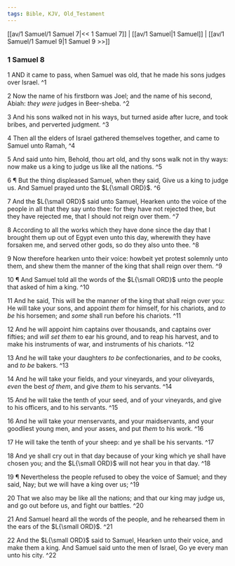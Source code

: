 ```yaml
---
tags: Bible, KJV, Old_Testament
---
```


[[av/1 Samuel/1 Samuel 7|<< 1 Samuel 7]] | [[av/1 Samuel|1 Samuel]] | [[av/1 Samuel/1 Samuel 9|1 Samuel 9 >>]]

### 1 Samuel 8

1 AND it came to pass, when Samuel was old, that he made his sons judges over Israel. ^1

2 Now the name of his firstborn was Joel; and the name of his second, Abiah: _they_ _were_ judges in Beer-sheba. ^2

3 And his sons walked not in his ways, but turned aside after lucre, and took bribes, and perverted judgment. ^3

4 Then all the elders of Israel gathered themselves together, and came to Samuel unto Ramah, ^4

5 And said unto him, Behold, thou art old, and thy sons walk not in thy ways: now make us a king to judge us like all the nations. ^5

6 ¶ But the thing displeased Samuel, when they said, Give us a king to judge us. And Samuel prayed unto the $L{\small ORD}$. ^6

7 And the $L{\small ORD}$ said unto Samuel, Hearken unto the voice of the people in all that they say unto thee: for they have not rejected thee, but they have rejected me, that I should not reign over them. ^7

8 According to all the works which they have done since the day that I brought them up out of Egypt even unto this day, wherewith they have forsaken me, and served other gods, so do they also unto thee. ^8

9 Now therefore hearken unto their voice: howbeit yet protest solemnly unto them, and shew them the manner of the king that shall reign over them. ^9

10 ¶ And Samuel told all the words of the $L{\small ORD}$ unto the people that asked of him a king. ^10

11 And he said, This will be the manner of the king that shall reign over you: He will take your sons, and appoint _them_ for himself, for his chariots, and _to_ _be_ his horsemen; and _some_ shall run before his chariots. ^11

12 And he will appoint him captains over thousands, and captains over fifties; and _will_ _set_ _them_ to ear his ground, and to reap his harvest, and to make his instruments of war, and instruments of his chariots. ^12

13 And he will take your daughters _to_ _be_ confectionaries, and _to_ _be_ cooks, and _to_ _be_ bakers. ^13

14 And he will take your fields, and your vineyards, and your oliveyards, _even_ the best _of_ _them_, and give _them_ to his servants. ^14

15 And he will take the tenth of your seed, and of your vineyards, and give to his officers, and to his servants. ^15

16 And he will take your menservants, and your maidservants, and your goodliest young men, and your asses, and put _them_ to his work. ^16

17 He will take the tenth of your sheep: and ye shall be his servants. ^17

18 And ye shall cry out in that day because of your king which ye shall have chosen you; and the $L{\small ORD}$ will not hear you in that day. ^18

19 ¶ Nevertheless the people refused to obey the voice of Samuel; and they said, Nay; but we will have a king over us; ^19

20 That we also may be like all the nations; and that our king may judge us, and go out before us, and fight our battles. ^20

21 And Samuel heard all the words of the people, and he rehearsed them in the ears of the $L{\small ORD}$. ^21

22 And the $L{\small ORD}$ said to Samuel, Hearken unto their voice, and make them a king. And Samuel said unto the men of Israel, Go ye every man unto his city. ^22
